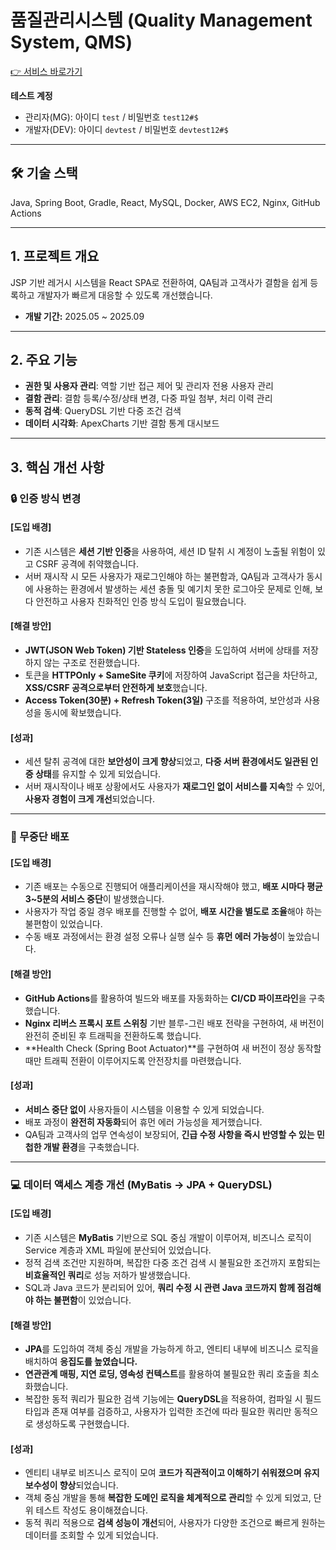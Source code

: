 # 품질관리시스템 (Quality Management System, QMS)
[👉 서비스 바로가기](https://qms.jaemin.app)

**테스트 계정**
* 관리자(MG): 아이디 `test` / 비밀번호 `test12#$`
* 개발자(DEV): 아이디 `devtest` / 비밀번호 `devtest12#$`

---

## 🛠️ 기술 스택
Java, Spring Boot, Gradle, React, MySQL, Docker, AWS EC2, Nginx, GitHub Actions

---

## 1. 프로젝트 개요
JSP 기반 레거시 시스템을 React SPA로 전환하여, QA팀과 고객사가 결함을 쉽게 등록하고 개발자가 빠르게 대응할 수 있도록 개선했습니다.
* **개발 기간:** 2025.05 ~ 2025.09

---

## 2. 주요 기능
* **권한 및 사용자 관리**: 역할 기반 접근 제어 및 관리자 전용 사용자 관리
* **결함 관리**: 결함 등록/수정/상태 변경, 다중 파일 첨부, 처리 이력 관리
* **동적 검색**: QueryDSL 기반 다중 조건 검색
* **데이터 시각화**: ApexCharts 기반 결함 통계 대시보드

---

## 3. 핵심 개선 사항

### 🔒 인증 방식 변경

#### [도입 배경]
- 기존 시스템은 **세션 기반 인증**을 사용하여, 세션 ID 탈취 시 계정이 노출될 위험이 있고 CSRF 공격에 취약했습니다.
- 서버 재시작 시 모든 사용자가 재로그인해야 하는 불편함과, QA팀과 고객사가 동시에 사용하는 환경에서 발생하는 세션 충돌 및 예기치 못한 로그아웃 문제로 인해, 보다 안전하고 사용자 친화적인 인증 방식 도입이 필요했습니다.

#### **[해결 방안]**
- **JWT(JSON Web Token) 기반 Stateless 인증**을 도입하여 서버에 상태를 저장하지 않는 구조로 전환했습니다.
- 토큰을 **HTTPOnly + SameSite 쿠키**에 저장하여 JavaScript 접근을 차단하고, **XSS/CSRF 공격으로부터 안전하게 보호**했습니다.
- **Access Token(30분) + Refresh Token(3일)** 구조를 적용하여, 보안성과 사용성을 동시에 확보했습니다.

#### **[성과]**
- 세션 탈취 공격에 대한 **보안성이 크게 향상**되었고, **다중 서버 환경에서도 일관된 인증 상태**를 유지할 수 있게 되었습니다.
- 서버 재시작이나 배포 상황에서도 사용자가 **재로그인 없이 서비스를 지속**할 수 있어, **사용자 경험이 크게 개선**되었습니다.

---

### 🚀 무중단 배포

#### [도입 배경]
- 기존 배포는 수동으로 진행되어 애플리케이션을 재시작해야 했고, **배포 시마다 평균 3~5분의 서비스 중단**이 발생했습니다.
- 사용자가 작업 중일 경우 배포를 진행할 수 없어, **배포 시간을 별도로 조율**해야 하는 불편함이 있었습니다.
- 수동 배포 과정에서는 환경 설정 오류나 실행 실수 등 **휴먼 에러 가능성**이 높았습니다.

#### **[해결 방안]**
- **GitHub Actions**를 활용하여 빌드와 배포를 자동화하는 **CI/CD 파이프라인**을 구축했습니다.
- **Nginx 리버스 프록시 포트 스위칭** 기반 블루-그린 배포 전략을 구현하여, 새 버전이 완전히 준비된 후 트래픽을 전환하도록 했습니다.
- **Health Check (Spring Boot Actuator)**를 구현하여 새 버전이 정상 동작할 때만 트래픽 전환이 이루어지도록 안전장치를 마련했습니다.

#### **[성과]**
- **서비스 중단 없이** 사용자들이 시스템을 이용할 수 있게 되었습니다.
- 배포 과정이 **완전히 자동화**되어 휴먼 에러 가능성을 제거했습니다.
- QA팀과 고객사의 업무 연속성이 보장되어, **긴급 수정 사항을 즉시 반영할 수 있는 민첩한 개발 환경**을 구축했습니다.

---

### 💻 데이터 액세스 계층 개선 (MyBatis → JPA + QueryDSL)

#### [도입 배경]
- 기존 시스템은 **MyBatis** 기반으로 SQL 중심 개발이 이루어져, 비즈니스 로직이 Service 계층과 XML 파일에 분산되어 있었습니다.
- 정적 검색 조건만 지원하며, 복잡한 다중 조건 검색 시 불필요한 조건까지 포함되는 **비효율적인 쿼리**로 성능 저하가 발생했습니다.
- SQL과 Java 코드가 분리되어 있어, **쿼리 수정 시 관련 Java 코드까지 함께 점검해야 하는 불편함**이 있었습니다.

#### **[해결 방안]**
- **JPA**를 도입하여 객체 중심 개발을 가능하게 하고, 엔티티 내부에 비즈니스 로직을 배치하여 **응집도를 높였습니다.**
- **연관관계 매핑, 지연 로딩, 영속성 컨텍스트**를 활용하여 불필요한 쿼리 호출을 최소화했습니다.
- 복잡한 동적 쿼리가 필요한 검색 기능에는 **QueryDSL**을 적용하여, 컴파일 시 필드 타입과 존재 여부를 검증하고, 사용자가 입력한 조건에 따라 필요한 쿼리만 동적으로 생성하도록 구현했습니다.

#### **[성과]**
- 엔티티 내부로 비즈니스 로직이 모여 **코드가 직관적이고 이해하기 쉬워졌으며 유지보수성이 향상**되었습니다.
- 객체 중심 개발을 통해 **복잡한 도메인 로직을 체계적으로 관리**할 수 있게 되었고, 단위 테스트 작성도 용이해졌습니다.
- 동적 쿼리 적용으로 **검색 성능이 개선**되어, 사용자가 다양한 조건으로 빠르게 원하는 데이터를 조회할 수 있게 되었습니다.
